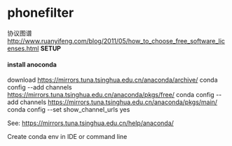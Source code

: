 # phonefilter
协议图谱 http://www.ruanyifeng.com/blog/2011/05/how_to_choose_free_software_licenses.html
**SETUP**

#### install anoconda
download https://mirrors.tuna.tsinghua.edu.cn/anaconda/archive/ 
conda config --add channels https://mirrors.tuna.tsinghua.edu.cn/anaconda/pkgs/free/
conda config --add channels https://mirrors.tuna.tsinghua.edu.cn/anaconda/pkgs/main/
conda config --set show_channel_urls yes

See: https://mirrors.tuna.tsinghua.edu.cn/help/anaconda/

Create conda env in IDE or command line

